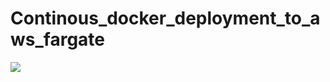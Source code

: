 # Continous_docker_deployment_to_aws_fargate
![](https://github.com/Sanam02/Continous_docker_deployment_to_aws_fargate/blob/main/images/Docker_Fargateaws.gif)
